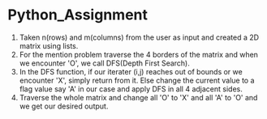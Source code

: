 # Python_Assignment

1. Taken n(rows) and m(columns) from the user as input and created a 2D matrix using lists.
2. For the mention problem traverse the 4 borders of the matrix and when we encounter 'O', we call DFS(Depth First Search).
3. In the DFS function, if our iterater (i,j) reaches out of bounds or we encounter 'X', simply return from it. Else change the current value to a flag value say 'A' in our case and apply DFS in all 4 adjacent sides.
4. Traverse the whole matrix and change all 'O' to 'X' and all 'A' to 'O' and we get our desired output.
